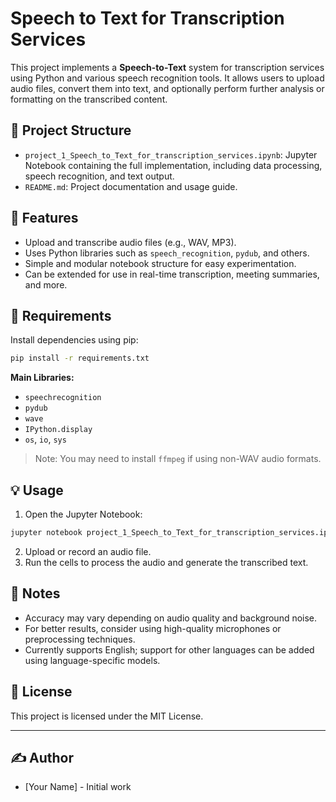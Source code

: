 # Speech to Text for Transcription Services

This project implements a **Speech-to-Text** system for transcription services using Python and various speech recognition tools. It allows users to upload audio files, convert them into text, and optionally perform further analysis or formatting on the transcribed content.

## 📁 Project Structure

- `project_1_Speech_to_Text_for_transcription_services.ipynb`: Jupyter Notebook containing the full implementation, including data processing, speech recognition, and text output.
- `README.md`: Project documentation and usage guide.

## 🚀 Features

- Upload and transcribe audio files (e.g., WAV, MP3).
- Uses Python libraries such as `speech_recognition`, `pydub`, and others.
- Simple and modular notebook structure for easy experimentation.
- Can be extended for use in real-time transcription, meeting summaries, and more.

## 🔧 Requirements

Install dependencies using pip:

```bash
pip install -r requirements.txt
````

**Main Libraries:**

* `speechrecognition`
* `pydub`
* `wave`
* `IPython.display`
* `os`, `io`, `sys`

> Note: You may need to install `ffmpeg` if using non-WAV audio formats.

## 💡 Usage

1. Open the Jupyter Notebook:

```bash
jupyter notebook project_1_Speech_to_Text_for_transcription_services.ipynb
```

2. Upload or record an audio file.
3. Run the cells to process the audio and generate the transcribed text.

## 📌 Notes

* Accuracy may vary depending on audio quality and background noise.
* For better results, consider using high-quality microphones or preprocessing techniques.
* Currently supports English; support for other languages can be added using language-specific models.

## 📜 License

This project is licensed under the MIT License.

---

## ✍️ Author

* \[Your Name] - Initial work

```
